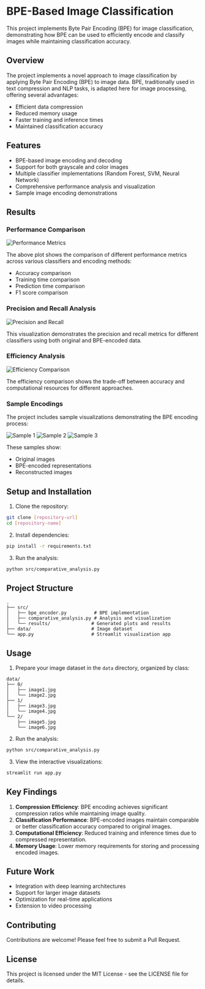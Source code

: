 # BPE-Based Image Classification

This project implements Byte Pair Encoding (BPE) for image classification, demonstrating how BPE can be used to efficiently encode and classify images while maintaining classification accuracy.

## Overview

The project implements a novel approach to image classification by applying Byte Pair Encoding (BPE) to image data. BPE, traditionally used in text compression and NLP tasks, is adapted here for image processing, offering several advantages:

- Efficient data compression
- Reduced memory usage
- Faster training and inference times
- Maintained classification accuracy

## Features

- BPE-based image encoding and decoding
- Support for both grayscale and color images
- Multiple classifier implementations (Random Forest, SVM, Neural Network)
- Comprehensive performance analysis and visualization
- Sample image encoding demonstrations

## Results

### Performance Comparison

![Performance Metrics](src/results/comparative_analysis_plots.png)

The above plot shows the comparison of different performance metrics across various classifiers and encoding methods:
- Accuracy comparison
- Training time comparison
- Prediction time comparison
- F1 score comparison

### Precision and Recall Analysis

![Precision and Recall](src/results/precision_recall_comparison.png)

This visualization demonstrates the precision and recall metrics for different classifiers using both original and BPE-encoded data.

### Efficiency Analysis

![Efficiency Comparison](src/results/efficiency_comparison.png)

The efficiency comparison shows the trade-off between accuracy and computational resources for different approaches.

### Sample Encodings

The project includes sample visualizations demonstrating the BPE encoding process:

![Sample 1](src/results/samples/sample_1.png)
![Sample 2](src/results/samples/sample_2.png)
![Sample 3](src/results/samples/sample_3.png)

These samples show:
- Original images
- BPE-encoded representations
- Reconstructed images

## Setup and Installation

1. Clone the repository:
```bash
git clone [repository-url]
cd [repository-name]
```

2. Install dependencies:
```bash
pip install -r requirements.txt
```

3. Run the analysis:
```bash
python src/comparative_analysis.py
```

## Project Structure

```
.
├── src/
│   ├── bpe_encoder.py          # BPE implementation
│   ├── comparative_analysis.py # Analysis and visualization
│   └── results/               # Generated plots and results
├── data/                      # Image dataset
└── app.py                     # Streamlit visualization app
```

## Usage

1. Prepare your image dataset in the `data` directory, organized by class:
```
data/
├── 0/
│   ├── image1.jpg
│   └── image2.jpg
├── 1/
│   ├── image3.jpg
│   └── image4.jpg
└── 2/
    ├── image5.jpg
    └── image6.jpg
```

2. Run the analysis:
```bash
python src/comparative_analysis.py
```

3. View the interactive visualizations:
```bash
streamlit run app.py
```

## Key Findings

1. **Compression Efficiency**: BPE encoding achieves significant compression ratios while maintaining image quality.
2. **Classification Performance**: BPE-encoded images maintain comparable or better classification accuracy compared to original images.
3. **Computational Efficiency**: Reduced training and inference times due to compressed representation.
4. **Memory Usage**: Lower memory requirements for storing and processing encoded images.

## Future Work

- Integration with deep learning architectures
- Support for larger image datasets
- Optimization for real-time applications
- Extension to video processing

## Contributing

Contributions are welcome! Please feel free to submit a Pull Request.

## License

This project is licensed under the MIT License - see the LICENSE file for details. 